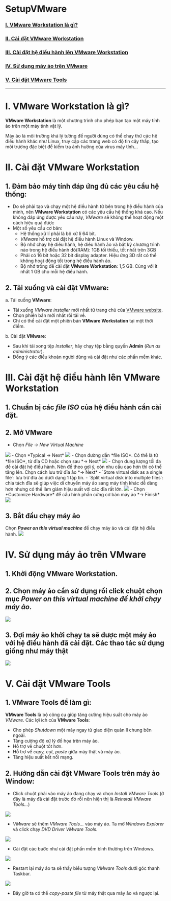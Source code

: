 # SetupVMware
 
### [I. VMware Workstation là gì?](#1)
### [II. Cài đặt VMware Workstation](#2)
### [III. Cài đặt hệ điều hành lên VMware Workstation](#3)
### [IV. Sử dụng máy ảo trên VMware](#4)
### [V. Cài đặt VMware Tools](#5)

-----------------------------------------------------------

# **I. VMware Workstation là gì?** <a name = "1"></a>

 **VMware Workstation** là một chương trình cho phép bạn tạo một máy tính ảo trên một máy tính vật lý.

 Máy ảo là môi trường khá lý tưởng để người dùng có thể chạy thử các hệ điều hành khác như Linux, truy cập các trang web có độ tin cậy thấp, tạo môi trường đặc biệt để kiểm tra ảnh hưởng của virus máy tính… 


# **II. Cài đặt VMware Workstation** <a name ="2"></a>

## 1. Đảm bảo máy tính đáp ứng đủ các yêu cầu hệ thống:
- Do sẽ phải tạo và chạy một hệ điều hành từ bên trong hệ điều hành của mình, nên **VMware Workstation** có các yêu cầu hệ thống khá cao. Nếu không đáp ứng được yêu cầu này, *VMware* sẽ không thể hoạt động một cách hiệu quả được
- Một số yêu cầu cơ bản:
    - Hệ thống xử lí phải là bộ xử lí 64 bit.
    - *VMware* hỗ trợ cài đặt hệ điều hành Linux và Window.
    - Bộ nhớ chạy hệ điều hành, hệ điều hành ảo và bất kỳ chương trình nào trong hệ điều hành đó(RAM): 1GB tối thiểu, tốt nhất trên 3GB
    - Phải có 16 bit hoặc 32 bit display adapter. Hiệu ứng 3D rất có thể không hoạt động tốt trong hệ điều hành ảo.
    - Bộ nhớ trống để cài đặt **VMware Workstation**: 1,5 GB. Cùng với ít nhất 1 GB cho mỗi hệ điều hành.

## 2. Tải xuống và cài đặt **VMware**:

a. Tải xuống **VMware**:
- Tải xuống *VMware installer* mới nhất từ trang chủ của [VMware website](https://www.vmware.com/products/workstation-pro/workstation-pro-evaluation.html).
- Chọn phiên bản mới nhất rồi tải về.
- Chỉ có thể cài đặt một phiên bản **VMware Workstation** tại một thời điểm.

b. Cài đặt **VMware**:
- Sau khi tải xong tệp *Installer*, hãy chạy tệp bằng quyền **Admin** (*Run as administrator*).
- Đồng ý các điều khoản người dùng và cài đặt như các phần mềm khác.


# **III. Cài đặt hệ điều hành lên VMware Workstation** <a name = "3"></a>

## 1. Chuẩn bị các *file ISO* của hệ điều hành cần cài đặt.

## 2. Mở **VMware**
- Chọn *File -> New Virtual Machine*
<img src = "https://i.imgur.com/WtTgLqt.png?1">
- Chọn *Typical -> Next*
<img src = "https://i.imgur.com/A4GX18B.png">
- Chọn đường dẫn *file ISO*. Có thể là từ *file ISO*, từ đĩa CD hoặc chọn sau *-> Next*
<img src = "https://i.imgur.com/Oah4Q96.png">
- Chọn dung lượng tối đa để cài đặt hệ điều hành. Nên để theo gợi ý, còn nhu cầu cao hơn thì có thể tăng lên. Chọn cách lưu trữ đĩa ảo *-> Next*
    - `Store virtual disk as a single file`: lưu trữ đĩa ảo dưới dạng 1 tập tin.
    - `Split virtual disk into multiple files`: chia tách đĩa sẽ giúp việc di chuyển máy ảo sang máy tính khác dễ dàng hơn nhưng có thể làm giảm hiệu suất với các đĩa rất lớn.
<img src = "https://i.imgur.com/lZHd0yO.png">
- Chọn *Customize Hardware* để cấu hình phần cứng cơ bản máy ảo *-> Finish*
<img src = "https://i.imgur.com/brr2Eow.png">

## 3. Bắt đầu chạy máy ảo
Chọn ***Power on this virtual machine*** để chạy máy ảo và cài đặt hệ điều hành.
<img src = "https://i.imgur.com/e5ZU2r0.png">


# **IV. Sử dụng máy ảo trên VMware** <a name = "4"></a>
## 1. Khởi động **VMware Workstation**.
## 2. Chọn máy ảo cần sử dụng rồi click chuột chọn mục *Power on this virtual machine để khởi chạy máy ảo*.
<img src = "https://i.imgur.com/D6vomLs.png">

## 3. Đợi máy ảo khởi chạy ta sẽ được một máy ảo với hệ điều hành đã cài đặt. Các thao tác sử dụng giống như máy thật
<img src = "https://i.imgur.com/tYrNeWq.png">


# **V. Cài đặt VMware Tools** <a name = "5"></a>
## 1. **VMware Tools** để làm gì:
**VMware Tools** là bộ công cụ giúp tăng cường hiệu suất cho máy ảo *VMware*.
Các lợi ích của **VMware Tools**:
- Cho phép *Shutdown* một máy ngay từ giao diện quản lí chung bên ngoài.
- Tăng cường độ xử lý đồ họa trên máy ảo.
- Hỗ trợ về chuột tốt hơn.
- Hỗ trợ về *copy, cut, paste* giữa máy thật và máy ảo.
- Tăng hiệu suất kết nối mạng.

## 2. Hướng dẫn cài đặt **VMware Tools** trên máy ảo Window:
- Click chuột phải vào máy ảo đang chạy và chọn *Install VMware Tools*.(ở đây là máy đã cài đặt trước đó rồi nên hiện thị là *Reinstall VMware Tools…*)
<img src = "https://i.imgur.com/llJhK3K.png">

- *VMware* sẽ thêm *VMware Tools…* vào máy ảo. Ta mở *Windows Explorer* và click chạy *DVD Driver VMware Tools*.
<img src = "https://i.imgur.com/neZAbjD.png">

- Cài đặt các bước như cài đặt phần mềm bình thường trên Windows.
<img src = "https://i.imgur.com/Rer3GKk.png">

- Restart lại máy ảo ta sẽ thấy biểu tượng *VMware Tools* dưới góc thanh Taskbar.
<img src = "https://i.imgur.com/RCOOwi6.png">

- Bây giờ ta có thể *copy-paste file* từ máy thật qua máy ảo và ngược lại.